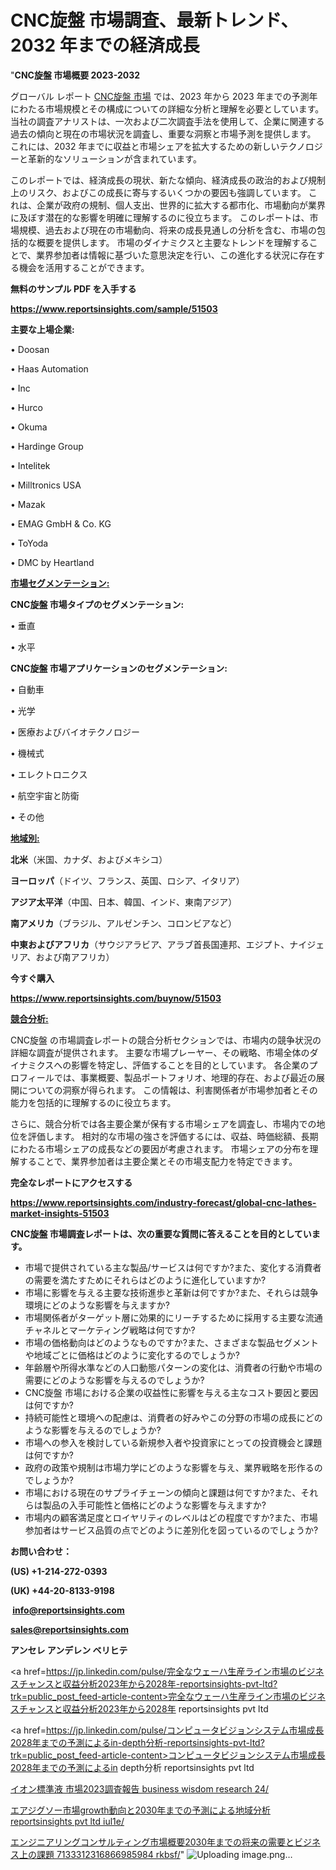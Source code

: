  # CNC旋盤 市場調査、最新トレンド、2032 年までの経済成長

"<strong>CNC旋盤 市場概要 2023-2032</strong>

グローバル レポート <a href=https://www.reportsinsights.com/sample/51503>CNC旋盤 市場</a> では、2023 年から 2023 年までの予測年にわたる市場規模とその構成についての詳細な分析と理解を必要としています。 当社の調査アナリストは、一次および二次調査手法を使用して、企業に関連する過去の傾向と現在の市場状況を調査し、重要な洞察と市場予測を提供します。 これには、2032 年までに収益と市場シェアを拡大​​するための新しいテクノロジーと革新的なソリューションが含まれています。

このレポートでは、経済成長の現状、新たな傾向、経済成長の政治的および規制上のリスク、およびこの成長に寄与するいくつかの要因も強調しています。 これは、企業が政府の規制、個人支出、世界的に拡大する都市化、市場動向が業界に及ぼす潜在的な影響を明確に理解するのに役立ちます。 このレポートは、市場規模、過去および現在の市場動向、将来の成長見通しの分析を含む、市場の包括的な概要を提供します。 市場のダイナミクスと主要なトレンドを理解することで、業界参加者は情報に基づいた意思決定を行い、この進化する状況に存在する機会を活用することができます。

<strong><b>無料のサンプル PDF を入手する</b></strong>

<a href=https://www.reportsinsights.com/sample/51503><strong><u>https://www.reportsinsights.com/sample/51503</u></strong></a>

<strong>主要な上場企業:</strong>

• Doosan

• Haas Automation

•  Inc

• Hurco

• Okuma

• Hardinge Group

• Intelitek

• Milltronics USA

• Mazak

• EMAG GmbH & Co. KG

• ToYoda

• DMC by Heartland

<strong><u>市場セグメンテーション</u></strong><strong><u>:</u></strong>

<strong>CNC旋盤 市場タイプのセグメンテーション:</strong>

• 垂直

• 水平

<strong>CNC旋盤 市場アプリケーションのセグメンテーション:</strong>

• 自動車

• 光学

• 医療およびバイオテクノロジー

• 機械式

• エレクトロニクス

• 航空宇宙と防衛

• その他

<strong><u>地域別</u></strong><strong><u>:</u></strong>

<strong>北米</strong>（米国、カナダ、およびメキシコ）

<strong>ヨーロッパ</strong>（ドイツ、フランス、英国、ロシア、イタリア）

<strong>アジア太平洋</strong>（中国、日本、韓国、インド、東南アジア）

<strong>南アメリカ</strong>（ブラジル、アルゼンチン、コロンビアなど）

<strong>中東およびアフリカ</strong>（サウジアラビア、アラブ首長国連邦、エジプト、ナイジェリア、および南アフリカ）

<strong>今すぐ購入</strong>

<a href=https://www.reportsinsights.com/buynow/51503><strong><u>https://www.reportsinsights.com/buynow/51503</u></strong></a>

<strong><u>競合分析:</u></strong>

CNC旋盤 の市場調査レポートの競合分析セクションでは、市場内の競争状況の詳細な調査が提供されます。 主要な市場プレーヤー、その戦略、市場全体のダイナミクスへの影響を特定し、評価することを目的としています。 各企業のプロフィールでは、事業概要、製品ポートフォリオ、地理的存在、および最近の展開についての洞察が得られます。 この情報は、利害関係者が市場参加者とその能力を包括的に理解するのに役立ちます。

さらに、競合分析では各主要企業が保有する市場シェアを調査し、市場内での地位を評価します。 相対的な市場の強さを評価するには、収益、時価総額、長期にわたる市場シェアの成長などの要因が考慮されます。 市場シェアの分布を理解することで、業界参加者は主要企業とその市場支配力を特定できます。

<strong>完全なレポートにアクセスする</strong>

<a href=https://www.reportsinsights.com/industry-forecast/global-cnc-lathes-market-insights-51503><strong><u><b>https://www.reportsinsights.com/industry-forecast/global-cnc-lathes-market-insights-51503</b></u></strong></a>

<strong><b>CNC旋盤 市場調査レポートは、次の重要な質問に答えることを目的としています。</b></strong>
<ul>
  <li>市場で提供されている主な製品/サービスは何ですか?また、変化する消費者の需要を満たすためにそれらはどのように進化していますか?</li>
  <li>市場に影響を与える主要な技術進歩と革新は何ですか?また、それらは競争環境にどのような影響を与えますか?</li>
  <li>市場関係者がターゲット層に効果的にリーチするために採用する主要な流通チャネルとマーケティング戦略は何ですか?</li>
  <li>市場の価格動向はどのようなものですか?また、さまざまな製品セグメントや地域ごとに価格はどのように変化するのでしょうか?</li>
  <li>年齢層や所得水準などの人口動態パターンの変化は、消費者の行動や市場の需要にどのような影響を与えるのでしょうか?</li>
  <li>CNC旋盤 市場における企業の収益性に影響を与える主なコスト要因と要因は何ですか?</li>
  <li>持続可能性と環境への配慮は、消費者の好みやこの分野の市場の成長にどのような影響を与えるのでしょうか?</li>
  <li>市場への参入を検討している新規参入者や投資家にとっての投資機会と課題は何ですか?</li>
  <li>政府の政策や規制は市場力学にどのような影響を与え、業界戦略を形作るのでしょうか?</li>
  <li>市場における現在のサプライチェーンの傾向と課題は何ですか?また、それらは製品の入手可能性と価格にどのような影響を与えますか?</li>
  <li>市場内の顧客満足度とロイヤリティのレベルはどの程度ですか?また、市場参加者はサービス品質の点でどのように差別化を図っているのでしょうか?</li>
</ul>
<strong>お問い合わせ：</strong>

<strong>(US) +1-214-272-0393</strong>

<strong>(UK) +44-20-8133-9198</strong>

<strong> </strong><a href=info@reportsinsights.com><strong><u>info@reportsinsights.com</u></strong></a>

<a href=sales@reportsinsights.com><strong><u>sales@reportsinsights.com</u></strong></a>

<strong>アンセレ アンデレン ベリヒテ</strong>

<a href=https://jp.linkedin.com/pulse/完全なウェーハ生産ライン市場のビジネスチャンスと収益分析2023年から2028年-reportsinsights-pvt-ltd?trk=public_post_feed-article-content>完全なウェーハ生産ライン市場のビジネスチャンスと収益分析2023年から2028年 reportsinsights pvt ltd</a>

<a href=https://jp.linkedin.com/pulse/コンピュータビジョンシステム市場成長2028年までの予測によるin-depth分析-reportsinsights-pvt-ltd?trk=public_post_feed-article-content>コンピュータビジョンシステム市場成長2028年までの予測によるin depth分析 reportsinsights pvt ltd</a>

<a href=https://www.linkedin.com/pulse/イオン標準液-市場2023調査報告-business-wisdom-research-24/>イオン標準液 市場2023調査報告 business wisdom research 24/</a>

<a href=https://www.linkedin.com/pulse/エアジグソー市場growth動向と2030年までの予測による地域分析-reportsinsights-pvt-ltd-iul1e/>エアジグソー市場growth動向と2030年までの予測による地域分析 reportsinsights pvt ltd iul1e/</a>

<a href=https://www.linkedin.com/pulse/エンジニアリングコンサルティング市場概要2030年までの将来の需要とビジネス上の課題-7133312316866985984-rkbsf/>エンジニアリングコンサルティング市場概要2030年までの将来の需要とビジネス上の課題 7133312316866985984 rkbsf/</a>"
![Uploading image.png…]()
